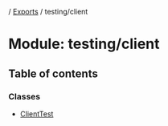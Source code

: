 [](../README.md) / [Exports](../modules.md) / testing/client

# Module: testing/client

## Table of contents

### Classes

- [ClientTest](../classes/testing_client.clienttest.md)
